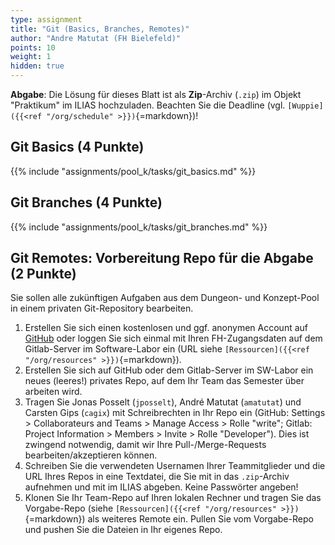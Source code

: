 ```yaml
---
type: assignment
title: "Git (Basics, Branches, Remotes)"
author: "Andre Matutat (FH Bielefeld)"
points: 10
weight: 1
hidden: true
---
```



**Abgabe**: Die Lösung für dieses Blatt ist als **Zip**-Archiv (`.zip`) im Objekt "Praktikum"
im ILIAS hochzuladen. Beachten Sie die Deadline (vgl. `[Wuppie]({{<ref "/org/schedule" >}})`{=markdown})!


## Git Basics (4 Punkte)

{{% include "assignments/pool_k/tasks/git_basics.md" %}}


## Git Branches (4 Punkte)

{{% include "assignments/pool_k/tasks/git_branches.md" %}}


## Git Remotes: Vorbereitung Repo für die Abgabe (2 Punkte)

Sie sollen alle zukünftigen Aufgaben aus dem Dungeon- und Konzept-Pool in einem
privaten Git-Repository bearbeiten.

1.  Erstellen Sie sich einen kostenlosen und ggf. anonymen Account auf [GitHub](https://github.com/)
    oder loggen Sie sich einmal mit Ihren FH-Zugangsdaten auf dem Gitlab-Server im Software-Labor
    ein (URL siehe `[Ressourcen]({{<ref "/org/resources" >}})`{=markdown}).
2.  Erstellen Sie sich auf GitHub oder dem Gitlab-Server im SW-Labor ein neues (leeres!) privates Repo,
    auf dem Ihr Team das Semester über arbeiten wird.
3.  Tragen Sie Jonas Posselt (`jposselt`), André Matutat (`amatutat`) und Carsten Gips (`cagix`)
    mit Schreibrechten in Ihr Repo ein (GitHub: Settings > Collaborateurs and Teams > Manage Access > Rolle "write";
    Gitlab: Project Information > Members > Invite > Rolle "Developer").
    Dies ist zwingend notwendig, damit wir Ihre Pull-/Merge-Requests bearbeiten/akzeptieren
    können.
4.  Schreiben Sie die verwendeten Usernamen Ihrer Teammitglieder und die URL Ihres Repos in eine
    Textdatei, die Sie mit in das `.zip`-Archiv aufnehmen und mit im ILIAS abgeben. Keine Passwörter
    angeben!
5.  Klonen Sie Ihr Team-Repo auf Ihren lokalen Rechner und tragen Sie das Vorgabe-Repo (siehe
    `[Ressourcen]({{<ref "/org/resources" >}})`{=markdown}) als weiteres Remote ein. Pullen Sie
    vom Vorgabe-Repo und pushen Sie die Dateien in Ihr eigenes Repo.
